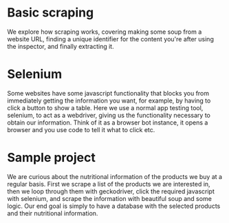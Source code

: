# Basic scraping

We explore how scraping works, covering making some soup from a website URL, finding a unique identifier for the content you're after using the inspector, and finally extracting it.

# Selenium

Some websites have some javascript functionality that blocks you from immediately getting the information you want, for example, by having to click a button to show a table.
Here we use a normal app testing tool, selenium, to act as a webdriver, giving us the functionality necessary to obtain our information.
Think of it as a browser bot instance, it opens a browser and you use code to tell it what to click etc.

# Sample project

We are curious about the nutritional information of the products we buy at a regular basis.
First we scrape a list of the products we are interested in, then we loop through them with geckodriver, click the required javascript with selenium, and scrape the information with beautiful soup and some logic.
Our end goal is simply to have a database with the selected products and their nutritional information.

